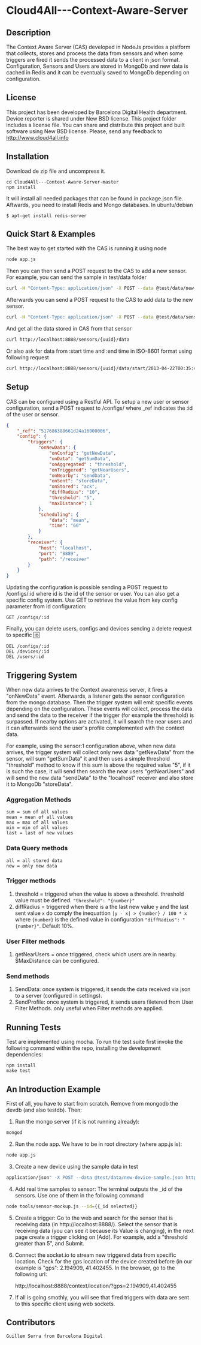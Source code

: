 Cloud4All---Context-Aware-Server
================================

Description
-----------

The Context Aware Server (CAS) developed in NodeJs provides a platform that collects, stores and process the data from sensors and when some triggers are fired it sends the processed data to a client in json format. Configuration, Sensors and Users are stored in MongoDb and new data is cached in Redis and it can be eventually saved to MongoDb depending on configuration.


License
-------

This project has been developed by Barcelona Digital Health department. Device reporter is shared under New BSD license. This project folder includes a license file. You can share and distribute this project and built software using New BSD license. Please, send any feedback to http://www.cloud4all.info


Installation
------------

Download de zip file and uncompress it.

	cd Cloud4All---Context-Aware-Server-master
	npm install

It will install all needed packages that can be found in package.json file. Aftwards, you need to install Redis and Mongo databases. In ubuntu/debian

	$ apt-get install redis-server


Quick Start & Examples
----------------------

The best way to get started with the CAS is running it using node

```bash
node app.js
```

Then you can then send a POST request to the CAS to add a new sensor. For example, you can send the sample in test/data folder

```bash
curl -H "Content-Type: application/json" -X POST --data @test/data/new-device-sample.json http://localhost:8888/devices
```
Afterwards you can send a POST request to the CAS to add data to the new sensor.

```bash
curl -H "Content-Type: application/json" -X POST --data @test/data/sensor-sample-data.json http://localhost:8888/sensors/{uuid}/data
```
And get all the data stored in CAS from that sensor

```bash
curl http://localhost:8888/sensors/{uuid}/data
```

Or also ask for data from :start time and :end time in ISO-8601 format using following request

```bash
curl http://localhost:8888/sensors/{uuid}/data/start/2013-04-22T00:35:43.12Z/end/2013-04-22T01:15:43.28Z
```


Setup
-----

CAS can be configured using a Restful API. To setup a new user or sensor configuration, send a POST request to /configs/ where _ref indicates the :id of the user or sensor.

```json
{
	"_ref": "517686388661d24a16000006",
	"config": {
        "triggers": {
            "onNewData": {
                "onConfig": "getNewData",
                "onData": "getSumData",
                "onAggregated" : "threshold",
                "onTriggered": "getNearUsers",
                "onNearby": "sendData",
                "onSent": "storeData",
                "onStored": "ack",
                "diffRadius": "10",
                "threshold": "5",
                "maxDistance": 1
            },
            "scheduling": {
                "data": "mean",
                "time": "60"
            }
        },
        "receiver": {
            "host": "localhost",
            "port": "8889",
            "path": "/receiver"
        }
    }
}
```

Updating the configuration is possible sending a POST request to /configs/:id where id is the id of the sensor or user. You can also get a specific config system. Use GET to retrieve the value from key config parameter from id configuration:

	GET /configs/:id

Finally, you can delete users, configs and devices sending a delete request to specific :id:

	DEL /configs/:id
	DEL /devices/:id
	DEL /users/:id


Triggering System
-----------------

When new data arrives to the Context awareness server, it fires a "onNewData" event. Afterwards, a listener gets the sensor configuration from the mongo database. Then the trigger system will emit specific events depending on the configuration. These events will collect, process the data and send the data to the receiver if the trigger (for example the threshold) is surpassed. If nearby options are activated, it will search the near users and it can afterwards send the user's profile complemented with the context data.

For example, using the sensor:1 configuration above, when new data arrives, the trigger system will collect only new data "getNewData" from the sensor, will sum "getSumData" it and then uses a simple threshold "threshold" method to know if this sum is above the required value "5", if it is such the case, it will send then search the near users "getNearUsers" and will send the new data "sendData" to the "localhost" receiver and also store it to MongoDb "storeData".

### Aggregation Methods

	sum = sum of all values
	mean = mean of all values
	max = max of all values
	min = min of all values
	last = last of new values

### Data Query methods

	all = all stored data
	new = only new data

### Trigger methods

1. threshold = triggered when the value is above a threshold. threshold value must be defined. `"threshold": "{number}"`
2. diffRadius = triggered when there is a the last new value `y` and the last sent value `x` do comply the inequattion `|y - x| > {number} / 100 * x` where `{number}` is the defined value in configuration `"diffRadius": "{number}"`. Default 10%.

### User Filter methods

1. getNearUsers = once triggered, check which users are in nearby. $MaxDistance can be configured.

### Send methods

1. SendData: once system is triggered, it sends the data received via json to a server (configured in settings).
2. SendProfile: once system is triggered, it sends users filetered from User Filter Methods. only useful when Filter methods are applied.


Running Tests
-------------

Test are implemented using mocha. To run the test suite first invoke the following command within the repo, installing the development dependencies:

	npm install
	make test


An Introduction Example
------------------------
First of all, you have to start from scratch. Remove from mongodb the devdb (and also testdb). Then:

1. Run the mongo server (if it is not running already):

```bash
mongod
```

2. Run the node app. We have to be in root directory (where app.js is):

```bash
node app.js
```

3. Create a new device using the sample data in test

```bash
application/json" -X POST --data @test/data/new-device-sample.json http://127.0.0.1:8888/devices
```

4. Add real time samples to sensor: The terminal outputs the _id of the sensors. Use one of them in the following command

```bash
node tools/sensor-mockup.js --id={{_id selected}}
```

5. Create a trigger: Go to the web and search for the sensor that is receiving data (in http://localhost:8888/). Select the sensor that is receiving data (you can see it because its Value is changing), in the next page create a trigger clicking on [Add]. For example, add a "threshold greater than 5", and Submit.

6. Connect the socket.io to stream new triggered data from specific location. Check for the gps location of the device created before (in our example is "gps": 2.194909, 41.402455. In the browser, go to the following url:

    http://localhost:8888/context/location/?gps=2.194909,41.402455

7. If all is going smothly, you will see that fired triggers with data are sent to this specific client using web sockets.


Contributors
------------

	Guillem Serra from Barcelona Digital

